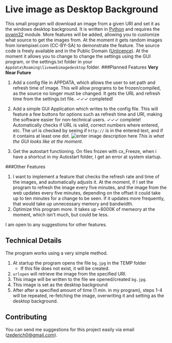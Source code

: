 Live image as Desktop Background
================================

This small program will download an image from a given URI and set it as the windows desktop background. It is written in [Python][1] and requires the [pywin32][2] module. More features will be added, allowing you to customize what source to get the images from. At the moment it gets random images from lorempixel.com (CC-BY-SA) to demonstrate the feature.
The source code is freely available and in the Public Domain ([Unlicence][3]). At the moment it allows you to change to change the settings using the GUI program, or the settings.txt folder in your `Appdata\Roaming\livewebimagedesktop` folder.
###Planned Features
**Very Near Future**

 1. Add a config file in APPDATA, which allows the user to set path and refresh time of image. This will allow programs to be frozen/compiled, as the source no longer must be changed. It gets the URL and refresh time from the settings.txt file.    ✓✓✓ completed!
 2. Add a simple GUI Application which writes to the config file. This will feature a few buttons for options such as refresh time and URI, making the software easier for non-technical users. ✓✓✓ complete! Automatically checks if URL is valid, correct numbers where entered, etc. The url is checked by seeing if `http://` is in the entered text, and if it contains at least one dot. ![enter image description here][4] 
 *This is what the GUI looks like at the moment.*
 
 3. Get the autostart functioning. On files frozen with cx_Freeze, when i have a shortcut in my Autostart folder, I get an error at system startup.

 
###Other Features

 1. I want to implement a feature that checks the refresh rate and time of the images, and automatically adjusts it. At the moment, if I set the program to refresh the image every five minutes, and the image from the web updates every five minutes, depending on the offset it could take up to ten minutes for a change to be seen. If it updates more frequently, that would take up unnecessary memory and bandwidth.
 2. Optimize this program more. It takes up ~8000K of memeory at the moment, which isn't much, but could be less.

I am open to any suggestions for other features.

Technical Details
-----------------
 The program works using a very simple method.
 

 1. At startup the program opens the file `bg.jpg` in the TEMP folder
    - If this file does not exist, it will be created.
 2. `urlopen` will retrieve the image from the specified URI.
 3. This image will be written to the file we opened/created `bg.jpg`.
 4. This image is set as the desktop background
 5. After after a specified amount of time (1 min. in my program), steps 1-4 will be repeated, re-fetching the image, overwriting it and setting as the desktop background.

Contributing
--------------
You can send me suggestions for this project easily via email (<zederich0@gmail.com>).


  [1]: http://www.python.org/downloads/
  [2]: http://sourceforge.net/projects/pywin32/files/pywin32/
  [3]: http://unlicense.org/
  [4]: http://abload.de/img/gui-screenshotojr6l.gif